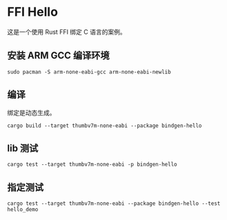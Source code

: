 # FFI Hello

这是一个使用 Rust FFI 绑定 C 语言的案例。

## 安装 ARM GCC 编译环境

```shell
sudo pacman -S arm-none-eabi-gcc arm-none-eabi-newlib
```

## 编译

绑定是动态生成。

```shell
cargo build --target thumbv7m-none-eabi --package bindgen-hello
```

## lib 测试

```shell
cargo test --target thumbv7m-none-eabi -p bindgen-hello
```

## 指定测试

```shell
cargo test --target thumbv7m-none-eabi --package bindgen-hello --test hello_demo
```
